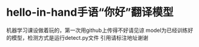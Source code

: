 # hello-in-hand手语“你好”翻译模型
机器学习课设做着玩的，第一次用github上传得不好请见谅
model为已经训练好的模型，检测方式是运行detect.py文件
引用请标注地址谢谢
